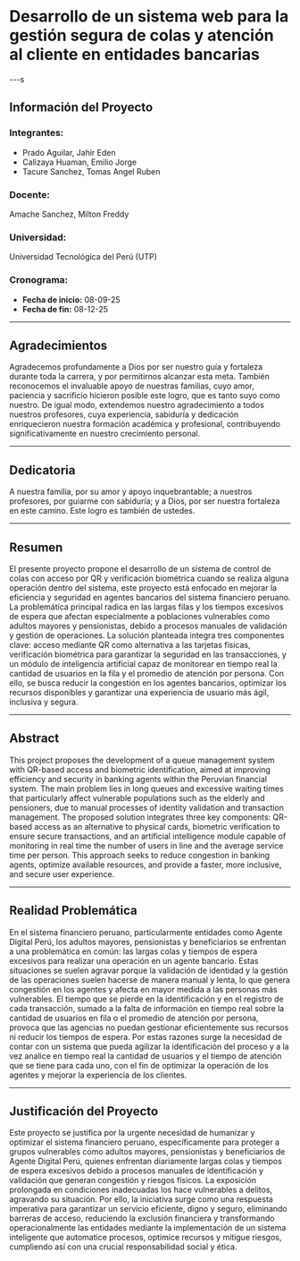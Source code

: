 # Desarrollo de un sistema web para la gestión segura de colas y atención al cliente en entidades bancarias

---s

## **Información del Proyecto**

### **Integrantes:**
- Prado Aguilar, Jahir Eden
- Calizaya Huaman, Emilio Jorge
- Tacure Sanchez, Tomas Angel Ruben

### **Docente:**
Amache Sanchez, Milton Freddy

### **Universidad:**
Universidad Tecnológica del Perú (UTP)

### **Cronograma:**
- **Fecha de inicio:** 08-09-25
- **Fecha de fin:** 08-12-25

---

## **Agradecimientos**
Agradecemos profundamente a Dios por ser nuestro guía y fortaleza durante toda la carrera, y por permitirnos alcanzar esta meta. También reconocemos el invaluable apoyo de nuestras familias, cuyo amor, paciencia y sacrificio hicieron posible este logro, que es tanto suyo como nuestro. De igual modo, extendemos nuestro agradecimiento a todos nuestros profesores, cuya experiencia, sabiduría y dedicación enriquecieron nuestra formación académica y profesional, contribuyendo significativamente en nuestro crecimiento personal.

---

## **Dedicatoria**
A nuestra familia, por su amor y apoyo inquebrantable; a nuestros profesores, por guiarme con sabiduría; y a Dios, por ser nuestra fortaleza en este camino. Este logro es también de ustedes.

---

## **Resumen**
El presente proyecto propone el desarrollo de un sistema de control de colas con acceso por QR  y  verificación biométrica cuando  se  realiza  alguna  operación  dentro del sistema, este proyecto está enfocado en mejorar la eficiencia y seguridad en agentes bancarios del sistema financiero peruano. La problemática principal radica en las largas filas y los tiempos excesivos de espera que afectan especialmente a poblaciones vulnerables como adultos mayores y pensionistas, debido a procesos manuales de validación y gestión de operaciones. La solución planteada integra tres componentes clave: acceso mediante QR como alternativa a las tarjetas físicas, verificación biométrica para garantizar la seguridad en las transacciones, y un módulo de inteligencia artificial capaz de monitorear en tiempo real la cantidad de usuarios en la fila y el promedio de atención por persona. Con ello, se busca reducir la congestión en los agentes bancarios, optimizar los recursos disponibles y garantizar una experiencia de usuario más ágil, inclusiva y segura.

---

## **Abstract**
This project proposes the development of a queue management system with QR-based access and biometric identification, aimed at improving efficiency and security in banking agents within the Peruvian financial system. The main problem lies in long queues and excessive waiting times that particularly affect vulnerable populations such as the elderly and pensioners, due to manual processes of identity validation and transaction management. The proposed solution integrates three key components: QR-based access as an alternative to physical cards, biometric verification to ensure secure transactions, and an artificial intelligence module capable of monitoring in real time the number of users in line and the average service time per person. This approach seeks to reduce congestion in banking agents, optimize available resources, and provide a faster, more inclusive, and secure user experience.

---

## **Realidad Problemática**
En el sistema financiero peruano, particularmente entidades como Agente Digital Perú, los adultos mayores, pensionistas y beneficiarios se enfrentan a una problemática en común: las largas colas y tiempos de espera excesivos para realizar una operación en un agente bancario. Estas situaciones se suelen agravar porque la validación de identidad y la gestión de las operaciones suelen hacerse de manera manual y lenta, lo que genera congestión en los agentes y afecta en mayor medida a las personas más vulnerables. El tiempo que se pierde en la identificación y en el registro de cada transacción, sumado a la falta de información en tiempo real sobre la cantidad de usuarios en fila o el promedio de atención por persona, provoca que las agencias no puedan gestionar eficientemente sus recursos ni reducir los tiempos de espera. Por estas razones surge la necesidad de contar con un sistema que pueda agilizar la identificación del proceso y a la vez analice en tiempo real la cantidad de usuarios y el tiempo de atención que se tiene para cada uno, con el fin de optimizar la operación de los agentes y mejorar la experiencia de los clientes.

---

## **Justificación del Proyecto**
Este proyecto se justifica por la urgente necesidad de humanizar y optimizar el sistema financiero peruano, específicamente para proteger a grupos vulnerables como adultos mayores, pensionistas y beneficiarios de Agente Digital Perú, quienes enfrentan diariamente largas colas y tiempos de espera excesivos debido a procesos manuales de identificación y validación que generan congestión y riesgos físicos. La exposición prolongada en condiciones inadecuadas los hace vulnerables a delitos, agravando su situación. Por ello, la iniciativa surge como una respuesta imperativa para garantizar un servicio eficiente, digno y seguro, eliminando barreras de acceso, reduciendo la exclusión financiera y transformando operacionalmente las entidades mediante la implementación de un sistema inteligente que automatice procesos, optimice recursos y mitigue riesgos, cumpliendo así con una crucial responsabilidad social y ética.